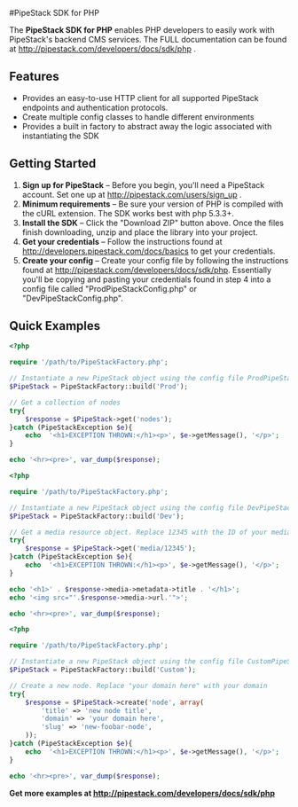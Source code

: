 #PipeStack SDK for PHP

The **PipeStack SDK for PHP** enables PHP developers to easily work with PipeStack's backend CMS services. The FULL documentation can be found at http://pipestack.com/developers/docs/sdk/php .

## Features

- Provides an easy-to-use HTTP client for all supported PipeStack endpoints and authentication protocols.
- Create multiple config classes to handle different environments
- Provides a built in factory to abstract away the logic associated with instantiating the SDK

## Getting Started
1. **Sign up for PipeStack** – Before you begin, you'll need a PipeStack account. Set one up at http://pipestack.com/users/sign_up .
2. **Minimum requirements** – Be sure your version of PHP is compiled with the cURL extension. The SDK works best with php 5.3.3+.
3. **Install the SDK** – Click the "Download ZIP" button above. Once the files finish downloading, unzip and place the library into your project.
4. **Get your credentials** – Follow the instructions found at http://developers.pipestack.com/docs/basics to get your credentials.
5. **Create your config** – Create your config file by following the instructions found at http://pipestack.com/developers/docs/sdk/php. Essentially you'll be copying and pasting your credentials found in step 4 into a config file called "ProdPipeStackConfig.php" or "DevPipeStackConfig.php".

## Quick Examples

```php
<?php

require '/path/to/PipeStackFactory.php';

// Instantiate a new PipeStack object using the config file ProdPipeStackConfig.php
$PipeStack = PipeStackFactory::build('Prod');

// Get a collection of nodes
try{
    $response = $PipeStack->get('nodes');
}catch (PipeStackException $e){
    echo  '<h1>EXCEPTION THROWN:</h1><p>', $e->getMessage(), '</p>';
}

echo '<hr><pre>', var_dump($response);

```

```php
<?php

require '/path/to/PipeStackFactory.php';

// Instantiate a new PipeStack object using the config file DevPipeStackConfig.php
$PipeStack = PipeStackFactory::build('Dev');

// Get a media resource object. Replace 12345 with the ID of your media resource
try{
    $response = $PipeStack->get('media/12345');
}catch (PipeStackException $e){
    echo  '<h1>EXCEPTION THROWN:</h1><p>', $e->getMessage(), '</p>';
}

echo '<h1>' . $response->media->metadata->title . '</h1>';
echo '<img src="'.$response->media->url.'">';

echo '<hr><pre>', var_dump($response);

```

```php
<?php

require '/path/to/PipeStackFactory.php';

// Instantiate a new PipeStack object using the config file CustomPipeStackConfig.php
$PipeStack = PipeStackFactory::build('Custom');

// Create a new node. Replace "your domain here" with your domain
try{
    $response = $PipeStack->create('node', array(
        'title' => 'new node title',
        'domain' => 'your domain here',
        'slug' => 'new-foobar-node',
    ));
}catch (PipeStackException $e){
    echo  '<h1>EXCEPTION THROWN:</h1><p>', $e->getMessage(), '</p>';
}

echo '<hr><pre>', var_dump($response);

```

**Get more examples at http://pipestack.com/developers/docs/sdk/php**